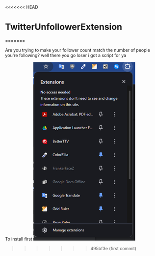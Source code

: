 <<<<<<< HEAD

# TwitterUnfollowerExtension

=======

Are you trying to make your follower count match the number of people you're following? well there you go loser i got a script for ya

To install first
![Extensions](readme/extensions.png)

> > > > > > > 495bf3e (first commit)
